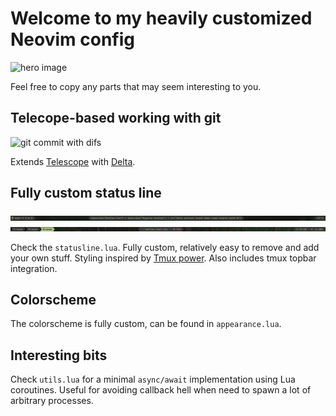 # Welcome to my heavily customized Neovim config

![hero image](hero.png)

Feel free to copy any parts that may seem interesting to you.

## Telecope-based working with git

![git commit with difs](commit-diff.png)

Extends [Telescope](https://github.com/nvim-telescope/telescope.nvim) with [Delta](https://github.com/dandavison/delta).

## Fully custom status line

![status line](statusline-bottom.png)
![status line](statusline-top.png)

Check the `statusline.lua`. Fully custom, relatively easy to remove and add your own stuff. Styling inspired by [Tmux power](https://github.com/wfxr/tmux-power). Also includes tmux topbar integration.

## Colorscheme

The colorscheme is fully custom, can be found in `appearance.lua`.

## Interesting bits

Check `utils.lua` for a minimal `async/await` implementation using Lua coroutines. Useful for avoiding callback hell when need to spawn a lot of arbitrary processes.
